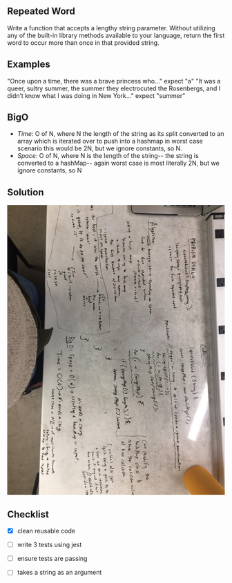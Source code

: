 ## Repeated Word
Write a function that accepts a lengthy string parameter.
Without utilizing any of the built-in library methods available to your language, return the first word to occur more than once in that provided string.

## Examples
"Once upon a time, there was a brave princess who..." expect	"a"
"It was a queer, sultry summer, the summer they electrocuted the Rosenbergs, and I didn’t know what I was doing in New York..." expect "summer"

## BigO
- _Time:_ O of N, where N the length of the string as its split converted to an array which is iterated over to push into a hashmap in worst case scenario this would be 2N, but we ignore constants, so N.
- _Space:_ O of N, where N is the length of the string-- the string is converted to a hashMap-- again worst case is most literally 2N, but we ignore constants, so N
## Solution
![white board image](./assets/repeated-word.JPG)


## Checklist
- [x] clean reusable code
- [ ] write 3 tests using jest
- [ ] ensure tests are passing
- [ ] takes a string as an argument



